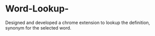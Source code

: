 # Word-Lookup-
Designed and developed a chrome extension to lookup the definition, synonym for the selected word.

